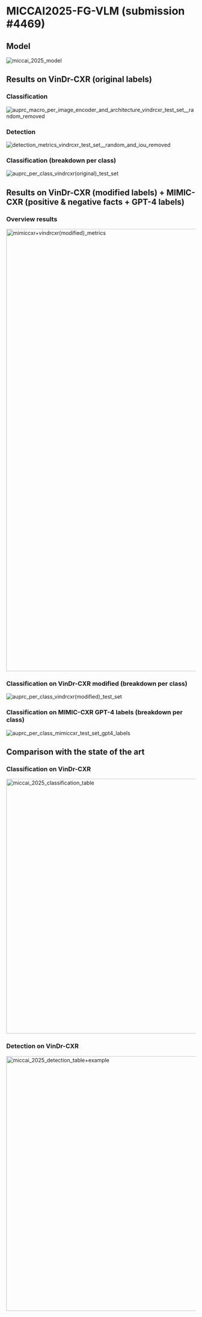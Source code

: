 # MICCAI2025-FG-VLM (submission #4469)

## Model
![miccai_2025_model](https://github.com/user-attachments/assets/05e087c7-2aee-4720-a1bb-72305a4a281c)

## Results on VinDr-CXR (original  labels)

### Classification
![auprc_macro_per_image_encoder_and_architecture_vindrcxr_test_set__random_removed](https://github.com/user-attachments/assets/e30c9d04-bbfb-40bb-b415-ca4713f97af9)

### Detection
![detection_metrics_vindrcxr_test_set__random_and_iou_removed](https://github.com/user-attachments/assets/5ee9287b-0750-439e-bb8c-b9a9812918dc)

### Classification (breakdown per class)
![auprc_per_class_vindrcxr(original)_test_set](https://github.com/user-attachments/assets/23d512a6-8df7-4647-852d-a6b42407b2a6)

## Results on VinDr-CXR (modified  labels) + MIMIC-CXR (positive & negative facts + GPT-4 labels)

### Overview results
<img width="1175" alt="mimiccxr+vindrcxr(modified)_metrics" src="https://github.com/user-attachments/assets/a822fa28-c8b6-4a48-9698-9655ef9133da" />

### Classification on VinDr-CXR modified (breakdown per class)
![auprc_per_class_vindrcxr(modified)_test_set](https://github.com/user-attachments/assets/80d08e0f-3f1e-4d5f-b8a5-f159071524ae)

### Classification on MIMIC-CXR GPT-4 labels (breakdown per class)
![auprc_per_class_mimiccxr_test_set_gpt4_labels](https://github.com/user-attachments/assets/f51cfe2f-b205-41b5-aeb5-11375e2f1ef0)

## Comparison with the state of the art

### Classification on VinDr-CXR
<img width="677" alt="miccai_2025_classification_table" src="https://github.com/user-attachments/assets/07b74935-7efe-473e-9d42-d70a3fc507b6" />

### Detection on VinDr-CXR
<img width="677" alt="miccai_2025_detection_table+example" src="https://github.com/user-attachments/assets/0ca05698-b87e-4361-9b0c-1c45da8c17ca" />
